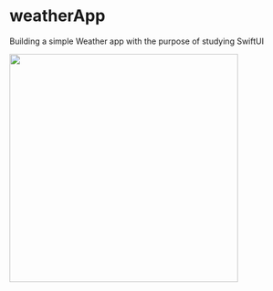 # weatherApp
Building a simple Weather app with the purpose of studying SwiftUI


<img src="https://res.cloudinary.com/menozzi/image/upload/v1678483369/weatherApp/Screenshot_2023-03-10_at_18.20.50_aonzpm.png" width="400">
